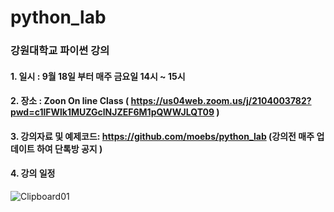 # python_lab

### 강원대학교 파이썬 강의

#### 1. 일시 : 9월 18일 부터 매주 금요일 14시 ~ 15시 
#### 2. 장소 : Zoon On line Class ( https://us04web.zoom.us/j/2104003782?pwd=c1lFWlk1MUZGclNJZEF6M1pQWWJLQT09 )
#### 3. 강의자료 및 예제코드: https://github.com/moebs/python_lab (강의전 매주 업데이트 하여 단톡방 공지 )
#### 4. 강의 일정 

![Clipboard01](https://user-images.githubusercontent.com/50386254/92998752-ce93b280-f556-11ea-8cc1-a3cbc10f1388.jpg)


